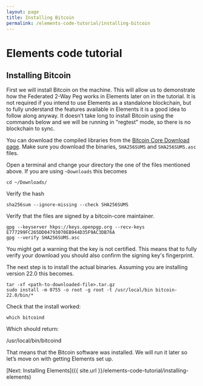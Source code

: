 ```yaml
---
layout: page
title: Installing Bitcoin
permalink: /elements-code-tutorial/installing-bitcoin
---
```


# Elements code tutorial

## Installing Bitcoin

First we will install Bitcoin on the machine. This will allow us to demonstrate how the Federated 2-Way Peg works in Elements later on in the tutorial. It is not required if you intend to use Elements as a standalone blockchain, but to fully understand the features available in Elements it is a good idea to follow along anyway. It doesn’t take long to install Bitcoin using the commands below and we will be running in "regtest" mode, so there is no blockchain to sync.

You can download the compiled libraries from the [Bitcoin Core Download page](https://bitcoincore.org/en/download/). Make sure you download the binaries, `SHA256SUMS` and `SHA256SUMS.asc` files.

Open a terminal and change your directory the one of the files mentioned above. If you are using `~Downloads` this becomes

~~~
cd ~/Downloads/
~~~

Verify the hash

~~~
sha256sum --ignore-missing --check SHA256SUMS
~~~

Verify that the files are signed by a bitcoin-core maintainer.

~~~
gpg --keyserver hkps://keys.openpgp.org --recv-keys E777299FC265DD04793070EB944D35F9AC3DB76A
gpg --verify SHA256SUMS.asc
~~~

You might get a warning that the key is not certified. This means that to fully verify your download you should also confirm the signing key's fingerprint.

The next step is to install the actual binaries. Assuming you are installing version 22.0 this becomes.

~~~
tar -xf <path-to-downloaded-file>.tar.gz
sudo install -m 0755 -o root -g root -t /usr/local/bin bitcoin-22.0/bin/*
~~~

Check that the install worked:

~~~
which bitcoind
~~~~

Which should return:

<div class="console-output">/usr/local/bin/bitcoind</div>

That means that the Bitcoin software was installed. We will run it later so let’s move on with getting Elements set up.


[Next: Installing Elements]({{ site.url }}/elements-code-tutorial/installing-elements)

